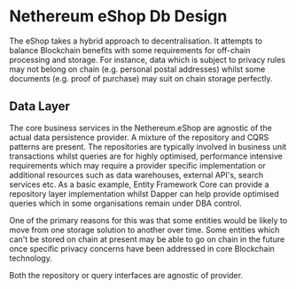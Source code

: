 # Nethereum eShop Db Design

The eShop takes a hybrid approach to decentralisation.  It attempts to balance Blockchain benefits with some requirements for off-chain processing and storage.  For instance, data which is subject to privacy rules may not belong on chain (e.g. personal postal addresses) whilst some documents (e.g. proof of purchase) may suit on chain storage perfectly.

## Data Layer

The core business services in the Nethereum.eShop are agnostic of the actual data persistence provider.  A mixture of the repository and CQRS patterns are present.  The repositories are typically involved in business unit transactions whilst queries are for highly optimised, performance intensive requirements which may require a provider specific implementation or additional resources such as data warehouses, external API's, search services etc.   As a basic example, Entity Framework Core can provide a repository layer implementation whilst Dapper can help provide optimised queries which in some organisations remain under DBA control.

One of the primary reasons for this was that some entities would be likely to move from one storage solution to another over time.   Some entities which can't be stored on chain at present may be able to go on chain in the future once specific privacy concerns have been addressed in core Blockchain technology.

Both the repository or query interfaces are agnostic of provider.
